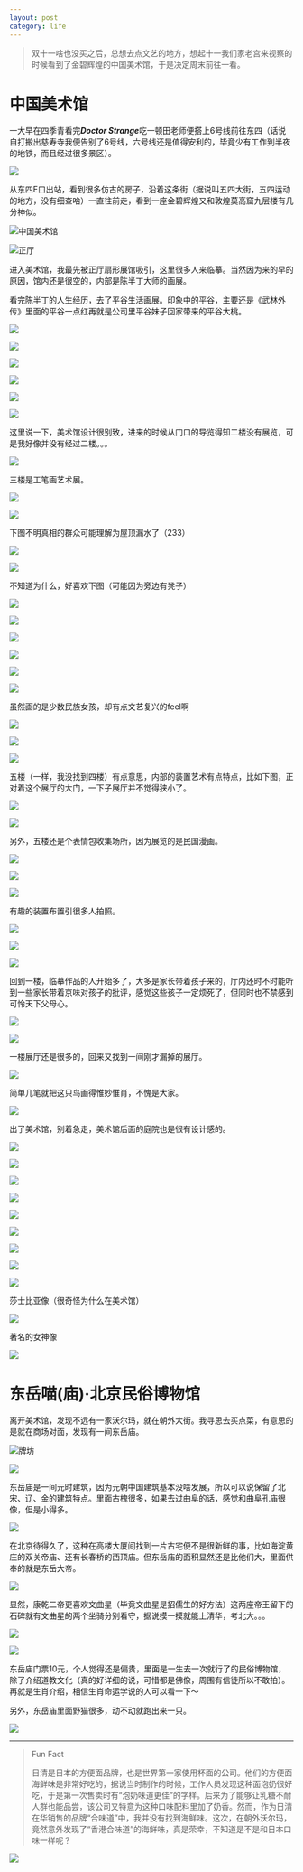 ```yaml
---
layout: post
category: life
---
```


> 双十一啥也没买之后，总想去点文艺的地方，想起十一我们家老宫来视察的时候看到了金碧辉煌的中国美术馆，于是决定周末前往一看。

# 中国美术馆

一大早在四季青看完***Doctor Strange***吃一顿田老师便搭上6号线前往东四（话说自打搬出慈寿寺我便告别了6号线，六号线还是值得安利的，毕竟少有工作到半夜的地铁，而且经过很多景区）。

![](http://ww2.sinaimg.cn/mw690/89d0a2e1jw1f9ppe1stusj21kw16o1kx.jpg)

从东四E口出站，看到很多仿古的房子，沿着这条街（据说叫五四大街，五四运动的地方，没有细查哈）一直往前走，看到一座金碧辉煌又和敦煌莫高窟九层楼有几分神似。

![中国美术馆](http://ww1.sinaimg.cn/mw690/89d0a2e1jw1f9pplkhnb6j21kw16onow.jpg)

![正厅](http://ww3.sinaimg.cn/mw690/89d0a2e1jw1f9pplguyjtj21kw16odzh.jpg)

进入美术馆，我最先被正厅扇形展馆吸引，这里很多人来临摹。当然因为来的早的原因，馆内还是很空的，内部是陈半丁大师的画展。

看完陈半丁的人生经历，去了平谷生活画展。印象中的平谷，主要还是《武林外传》里面的平谷一点红再就是公司里平谷妹子回家带来的平谷大桃。

![](http://ww4.sinaimg.cn/mw690/89d0a2e1jw1f9ppledvt4j21kw16oh40.jpg)

![](http://ww3.sinaimg.cn/mw690/89d0a2e1jw1f9pplcfscvj21kw23ue81.jpg)

![](http://ww1.sinaimg.cn/mw690/89d0a2e1jw1f9ppl7vg2jj21kw23uhdt.jpg)

![](http://ww1.sinaimg.cn/mw690/89d0a2e1jw1f9ppl3epclj21kw16oqo6.jpg)

![](http://ww1.sinaimg.cn/mw690/89d0a2e1jw1f9ppl12a0uj21kw16okeq.jpg)

![](http://ww3.sinaimg.cn/mw690/89d0a2e1jw1f9povmf4r9j21kw2p3u0x.jpg)

这里说一下，美术馆设计很别致，进来的时候从门口的导览得知二楼没有展览，可是我好像并没有经过二楼。。。

![](http://ww2.sinaimg.cn/mw1024/89d0a2e1gw1f9rlfjdfw4j20dw0dwdg2.jpg)

三楼是工笔画艺术展。

![](http://ww2.sinaimg.cn/mw690/89d0a2e1jw1f9ppk127a4j21kw16oh3u.jpg)

![](http://ww4.sinaimg.cn/mw690/89d0a2e1jw1f9ppjzbei4j21kw23ub29.jpg)

下图不明真相的群众可能理解为屋顶漏水了（233）

![](http://ww4.sinaimg.cn/mw690/89d0a2e1jw1f9ppjtleajj21kw23u7wh.jpg)

![](http://ww2.sinaimg.cn/mw690/89d0a2e1jw1f9ppjpubu1j21kw16o4fv.jpg)

不知道为什么，好喜欢下图（可能因为旁边有凳子）

![](http://ww1.sinaimg.cn/mw690/89d0a2e1jw1f9ppjnqlalj21kw16ok7y.jpg)

![](http://ww2.sinaimg.cn/mw690/89d0a2e1jw1f9ppjlnituj21kw16o1dk.jpg)

![](http://ww4.sinaimg.cn/mw690/89d0a2e1jw1f9ppjjje5zj21kw16ogz8.jpg)

![](http://ww3.sinaimg.cn/mw690/89d0a2e1jw1f9ppji76r7j21kw16owyn.jpg)

![](http://ww4.sinaimg.cn/mw690/89d0a2e1jw1f9ppjfuiy6j21kw16ox2b.jpg)

![](http://ww1.sinaimg.cn/mw690/89d0a2e1jw1f9ppjdjy2rj21kw16o1am.jpg)

虽然画的是少数民族女孩，却有点文艺复兴的feel啊

![](http://ww2.sinaimg.cn/mw690/89d0a2e1jw1f9pouztdw9j21kw1ve7wh.jpg)

![](http://ww3.sinaimg.cn/mw690/89d0a2e1jw1f9ppjbk516j21kw16oh3e.jpg)

![](http://ww1.sinaimg.cn/mw690/89d0a2e1jw1f9ppj9g762j21kw23u4qp.jpg)

五楼（一样，我没找到四楼）有点意思，内部的装置艺术有点特点，比如下图，正对着这个展厅的大门，一下子展厅并不觉得狭小了。

![](http://ww2.sinaimg.cn/mw690/89d0a2e1jw1f9ppgqiw87j21kw23unpd.jpg)

![](http://ww1.sinaimg.cn/mw690/89d0a2e1jw1f9ppgle490j21kw23u4qp.jpg)

另外，五楼还是个表情包收集场所，因为展览的是民国漫画。

![](http://ww1.sinaimg.cn/mw690/89d0a2e1jw1f9ppgdrlq1j21kw23u4qp.jpg)

![](http://ww4.sinaimg.cn/mw690/89d0a2e1jw1f9povwxvt3j21bc1eitvg.jpg)

![](http://ww2.sinaimg.cn/mw690/89d0a2e1jw1f9povuknn4j21kw26b4qp.jpg)

有趣的装置布置引很多人拍照。

![](http://ww4.sinaimg.cn/mw690/89d0a2e1jw1f9ppga8s41j21kw16oqko.jpg)

![](http://ww2.sinaimg.cn/mw690/89d0a2e1jw1f9ppg7pdvhj21kw16otns.jpg)

![](http://ww3.sinaimg.cn/mw690/89d0a2e1jw1f9ppg5mxk0j21kw16oncm.jpg)

回到一楼，临摹作品的人开始多了，大多是家长带着孩子来的，厅内还时不时能听到一些家长带着京味对孩子的批评，感觉这些孩子一定烦死了，但同时也不禁感到可怜天下父母心。

![](http://ww1.sinaimg.cn/mw690/89d0a2e1jw1f9ppg1pegdj21kw16odyd.jpg)

![](http://ww4.sinaimg.cn/mw690/89d0a2e1jw1f9ppfzjdenj21kw16oqk7.jpg)

一楼展厅还是很多的，回来又找到一间刚才漏掉的展厅。

![](http://ww4.sinaimg.cn/mw690/89d0a2e1jw1f9ppeec6cvj21kw16otql.jpg)

简单几笔就把这只鸟画得惟妙惟肖，不愧是大家。

![](http://ww4.sinaimg.cn/mw690/89d0a2e1jw1f9ppfxgzpxj21kw23uno4.jpg)

出了美术馆，别着急走，美术馆后面的庭院也是很有设计感的。

![](http://ww3.sinaimg.cn/mw690/89d0a2e1jw1f9ppebz2chj21kw23ue82.jpg)

![](http://ww4.sinaimg.cn/mw690/89d0a2e1jw1f9ppdlreb0j21kw16ox6p.jpg)

![](http://ww3.sinaimg.cn/mw690/89d0a2e1jw1f9ppdfhjyxj21kw23u4qq.jpg)

![](http://ww1.sinaimg.cn/mw690/89d0a2e1jw1f9ppd8kf8yj21kw23ub2a.jpg)

![](http://ww3.sinaimg.cn/mw690/89d0a2e1jw1f9ppd1iou8j21kw23uu0x.jpg)

![](http://ww3.sinaimg.cn/mw690/89d0a2e1jw1f9ppcv714hj21kw16ob29.jpg)

![](http://ww1.sinaimg.cn/mw690/89d0a2e1jw1f9ppcrdlp4j21kw16ob29.jpg)

![](http://ww1.sinaimg.cn/mw690/89d0a2e1jw1f9povg7e8lj21kw23uhdu.jpg)

![](http://ww2.sinaimg.cn/mw690/89d0a2e1jw1f9ppceydqlj21kw16o1j4.jpg)

莎士比亚像（很奇怪为什么在美术馆）

![](http://ww1.sinaimg.cn/mw690/89d0a2e1jw1f9ppcbfp64j21kw16okjl.jpg)

著名的女神像

![](http://ww4.sinaimg.cn/mw690/89d0a2e1jw1f9ppc6t63hj21kw23u4qq.jpg)

# 东岳喵(庙)·北京民俗博物馆

离开美术馆，发现不远有一家沃尔玛，就在朝外大街。我寻思去买点菜，有意思的是就在商场对面，发现有一间东岳庙。

![牌坊](http://ww2.sinaimg.cn/mw690/89d0a2e1jw1f9pp1b62ipj21kw16ono5.jpg)

![](http://ww1.sinaimg.cn/mw690/89d0a2e1jw1f9pp1j6k32j21kw16o7wh.jpg)

东岳庙是一间元时建筑，因为元朝中国建筑基本没啥发展，所以可以说保留了北宋、辽、金的建筑特点。里面古槐很多，如果去过曲阜的话，感觉和曲阜孔庙很像，但是小得多。

![](http://ww2.sinaimg.cn/mw690/89d0a2e1jw1f9pp1y66oqj21kw16o4qp.jpg)

在北京待得久了，这种在高楼大厦间找到一片古宅便不是很新鲜的事，比如海淀黄庄的双关帝庙、还有长春桥的西顶庙。但东岳庙的面积显然还是比他们大，里面供奉的就是东岳大帝。

![](http://ww3.sinaimg.cn/mw690/89d0a2e1jw1f9pp2bsowbj21kw16ob29.jpg)

显然，康乾二帝更喜欢文曲星（毕竟文曲星是招儒生的好方法）这两座帝王留下的石碑就有文曲星的两个坐骑分别看守，据说摸一摸就能上清华，考北大。。。

![](http://ww4.sinaimg.cn/mw690/89d0a2e1jw1f9pp25g88yj21kw16o7wh.jpg)

![](http://ww1.sinaimg.cn/mw690/89d0a2e1jw1f9pp21nrntj21kw16o1kx.jpg)

东岳庙门票10元，个人觉得还是偏贵，里面是一生去一次就行了的民俗博物馆，除了介绍道教文化（真的好详细的说，可惜都是佛像，周围有信徒所以不敢拍）。再就是生肖介绍，相信生肖命运学说的人可以看一下～

另外，东岳庙里面野猫很多，动不动就跑出来一只。

![](http://ww4.sinaimg.cn/mw690/89d0a2e1jw1f9s3d0f1goj20qo0zk10t.jpg)

---
> Fun Fact
>
> 日清是日本的方便面品牌，也是世界第一家使用杯面的公司。他们的方便面海鲜味是非常好吃的，据说当时制作的时候，工作人员发现这种面泡奶很好吃，于是第一次售卖时有“泡奶味道更佳”的字样。后来为了能够让乳糖不耐人群也能品尝，该公司又特意为这种口味配料里加了奶香。然而，作为日清在华销售的品牌“合味道”中，我并没有找到海鲜味。这次，在朝外沃尔玛，竟然意外发现了“香港合味道”的海鲜味，真是荣幸，不知道是不是和日本口味一样呢？

![](http://ww4.sinaimg.cn/mw690/89d0a2e1gw1f9pp173ogvj21kw23ukjl.jpg)

